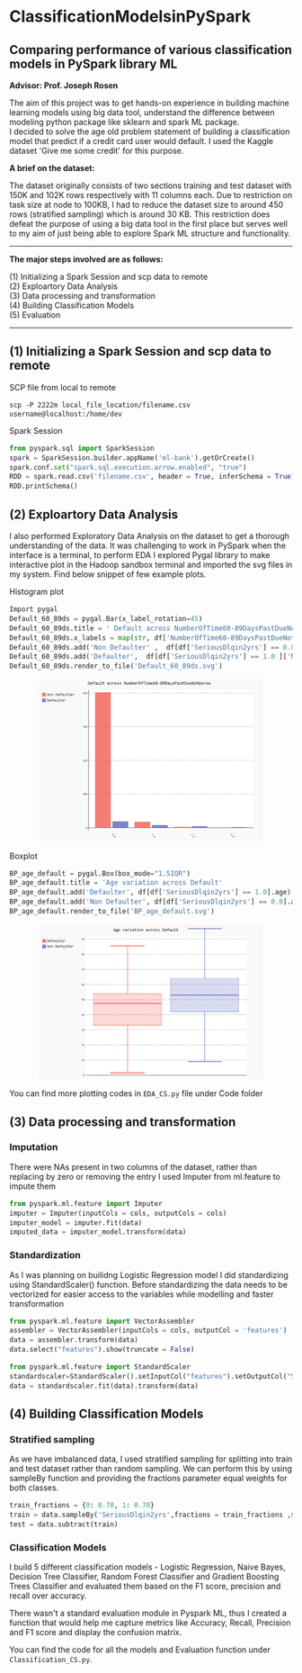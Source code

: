 # ClassificationModelsinPySpark
## Comparing performance of various classification models in PySpark library ML

**Advisor: Prof. Joseph Rosen**<br>                                                

The aim of this project was to get hands-on experience in building machine learning models using big data tool, understand the difference between modeling python package like sklearn and spark ML package. <br>
I decided to solve the age old problem statement of building a classification model that predict if a credit card user would default. I used the Kaggle dataset 'Give me some credit' for this purpose. <br>

**A brief on the dataset:** <br>

The dataset originally consists of two sections training and test dataset with 150K and 102K rows respectively with 11 columns each. Due to restriction on task size at node to 100KB, I had to reduce the dataset size to around 450 rows (stratified sampling) which is around 30 KB. This restriction does defeat the purpose of using a big data tool in the first place but serves well to my aim of just being able to explore Spark ML structure and functionality.

---

**The major steps involved are as follows:** <br>

(1) Initializing a Spark Session and scp data to remote <br>
(2) Exploartory Data Analysis <br>
(3) Data processing and transformation <br>
(4) Building Classification Models <br>
(5) Evaluation <br>

---

## (1) Initializing a Spark Session and scp data to remote

SCP file from local to remote
```
scp -P 2222m local_file_location/filename.csv username@localhost:/home/dev
```

Spark Session
```Python
from pyspark.sql import SparkSession
spark = SparkSession.builder.appName('ml-bank').getOrCreate()
spark.conf.set("spark.sql.execution.arrow.enabled", "true")
RDD = spark.read.csv('filename.csv', header = True, inferSchema = True)
RDD.printSchema()

```

## (2) Exploartory Data Analysis
I also performed Exploratory Data Analysis on the dataset to get a thorough understanding of the data. It was challenging to work in PySpark when the interface is a terminal, to perform EDA I explored Pygal library to make interactive plot in the Hadoop sandbox terminal and imported the svg files in my system. Find below snippet of few example plots.	

Histogram plot

``` Python
Import pygal
Default_60_89ds = pygal.Bar(x_label_rotation=45)
Default_60_89ds.title = ' Default across NumberOfTime60-89DaysPastDueNotWorse'
Default_60_89ds.x_labels = map(str, df['NumberOfTime60-89DaysPastDueNotWorse'].value_counts().index)
Default_60_89ds.add('Non Defaulter' ,  df[df['SeriousDlqin2yrs'] == 0.0 ]['NumberOfTime60-89DaysPastDueNotWorse'].value_counts())
Default_60_89ds.add('Defaulter',  df[df['SeriousDlqin2yrs'] == 1.0 ]['NumberOfTime60-89DaysPastDueNotWorse'].value_counts())
Default_60_89ds.render_to_file('Default_60_89ds.svg')

```
<p align="center">
<img src="https://github.com/SanchayniB/ClassificationModelsinPySpark/blob/master/SubImages/EDA/60_89_SD.PNG" alt="histplot" width="400">
</p>

Boxplot
``` Python
BP_age_default = pygal.Box(box_mode="1.5IQR")
BP_age_default.title = 'Age variation across Default'
BP_age_default.add('Defaulter', df[df['SeriousDlqin2yrs'] == 1.0].age)
BP_age_default.add('Non Defaulter', df[df['SeriousDlqin2yrs'] == 0.0].age)
BP_age_default.render_to_file('BP_age_default.svg')
``` 

<p align="center">
<img src="https://github.com/SanchayniB/ClassificationModelsinPySpark/blob/master/SubImages/EDA/Age_SD.PNG" alt="boxplot" width="400"> 
</p>

You can find more plotting codes in ```EDA_CS.py``` file under Code folder 

## (3) Data processing and transformation 
### Imputation
There were NAs present in two columns of the dataset, rather than replacing by zero or removing the entry I used Imputer from ml.feature  to impute them<br>

```Python
from pyspark.ml.feature import Imputer
imputer = Imputer(inputCols = cols, outputCols = cols)
imputer_model = imputer.fit(data)
imputed_data = imputer_model.transform(data)
``` 
### Standardization
As I was planning on builidng Logistic Regression model I did standardizing using StandardScaler() function. Before standardizing the data needs to be vectorized for easier access to the variables while modelling and faster transformation

```Python
from pyspark.ml.feature import VectorAssembler
assembler = VectorAssembler(inputCols = cols, outputCol = 'features')
data = assembler.transform(data)
data.select("features").show(truncate = False)
```

```Python
from pyspark.ml.feature import StandardScaler
standardscaler=StandardScaler().setInputCol("features").setOutputCol("Scaled_features")
data = standardscaler.fit(data).transform(data)
```

## (4) Building Classification Models
### Stratified sampling

As we have imbalanced data, I used stratified sampling for splitting into train and test dataset rather than random sampling. We can perform this by using sampleBy function and providing the fractions parameter equal weights for both classes.

```Python
train_fractions = {0: 0.70, 1: 0.70}
train = data.sampleBy('SeriousDlqin2yrs',fractions = train_fractions ,seed= 1232)
test = data.subtract(train) 
```

### Classification Models

I build 5 different classification models - Logistic Regression, Naive Bayes, Decision Tree Classifier, Random Forest Classifier and Gradient Boosting Trees Classifier and evaluated them based on the F1 score, precision and recall over accuracy.

There wasn't a standard evaluation module in Pyspark ML, thus I created a function that would help me capture metrics like Accuracy, Recall, Precision and F1 score and display the confusion matrix. 

You can find the code for all the models and Evaluation function under ```Classification_CS.py```. 



